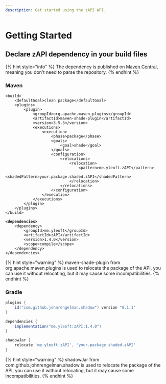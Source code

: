 ```yaml
---
description: Get started using the zAPI API.
---
```


# Getting Started

## Declare zAPI dependency in your build files

{% hint style="info" %}
The dependency is published on [Maven Central](https://mvnrepository.com/repos/central), meaning you don't need to parse the repository.
{% endhint %}

### Maven

<pre class="language-xml"><code class="lang-xml">&#x3C;build>
    &#x3C;defaultGoal>clean package&#x3C;/defaultGoal>
    &#x3C;plugins>
        &#x3C;plugin>
            &#x3C;groupId>org.apache.maven.plugins&#x3C;/groupId>
            &#x3C;artifactId>maven-shade-plugin&#x3C;/artifactId>
            &#x3C;version>3.5.3&#x3C;/version>
            &#x3C;executions>
                &#x3C;execution>
                    &#x3C;phase>package&#x3C;/phase>
                    &#x3C;goals>
                        &#x3C;goal>shade&#x3C;/goal>
                    &#x3C;/goals>
                    &#x3C;configuration>
                        &#x3C;relocations>
                            &#x3C;relocation>
                                &#x3C;pattern>me.yleoft.zAPI&#x3C;/pattern>
                                &#x3C;shadedPattern>your.package.shaded.zAPI&#x3C;/shadedPattern>
                            &#x3C;/relocation>
                        &#x3C;/relocations>
                    &#x3C;/configuration>
                &#x3C;/execution>
            &#x3C;/executions>
        &#x3C;/plugin>
    &#x3C;/plugins>
&#x3C;/build>
<strong>
</strong><strong>&#x3C;dependencies>
</strong>    &#x3C;dependency>
        &#x3C;groupId>me.yleoft&#x3C;/groupId>
        &#x3C;artifactId>zAPI&#x3C;/artifactId>
        &#x3C;version>1.4.0&#x3C;/version>
        &#x3C;scope>compile&#x3C;/scope>
    &#x3C;/dependency>
&#x3C;/dependencies>
</code></pre>

{% hint style="warning" %}
maven-shade-plugin from org.apache.maven.plugins is used to relocate the package of the API, you can use it without relocating, but it may cause some incompatibilities.
{% endhint %}

### Gradle

```gradle
plugins {
    id("com.github.johnrengelman.shadow") version "8.1.1"
}

dependencies {
    implementation("me.yleoft:zAPI:1.4.0")
}

shadowJar {
    relocate 'me.yleoft.zAPI', 'your.package.shaded.zAPI'
}
```

{% hint style="warning" %}
shadowJar from com.github.johnrengelman.shadow is used to relocate the package of the API, you can use it without relocating, but it may cause some incompatibilities.
{% endhint %}

